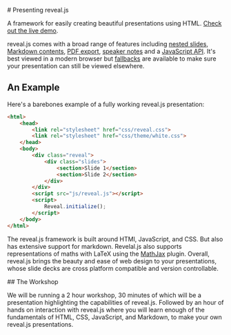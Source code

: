 # Presenting reveal.js

A framework for easily creating beautiful presentations using HTML. [Check out the live demo](http://lab.hakim.se/reveal-js/).

reveal.js comes with a broad range of features including [nested slides](https://github.com/hakimel/reveal.js#markup), [Markdown contents](https://github.com/hakimel/reveal.js#markdown), [PDF export](https://github.com/hakimel/reveal.js#pdf-export), [speaker notes](https://github.com/hakimel/reveal.js#speaker-notes) and a [JavaScript API](https://github.com/hakimel/reveal.js#api). It's best viewed in a modern browser but [fallbacks](https://github.com/hakimel/reveal.js/wiki/Browser-Support) are available to make sure your presentation can still be viewed elsewhere.

## An Example

Here's a barebones example of a fully working reveal.js presentation:
```html
<html>
	<head>
		<link rel="stylesheet" href="css/reveal.css">
		<link rel="stylesheet" href="css/theme/white.css">
	</head>
	<body>
		<div class="reveal">
			<div class="slides">
				<section>Slide 1</section>
				<section>Slide 2</section>
			</div>
		</div>
		<script src="js/reveal.js"></script>
		<script>
			Reveal.initialize();
		</script>
	</body>
</html>
```

The reveal.js framework is built around HTMl, JavaScript, and CSS. But also has extensive support for markdown. Revelal.js also supports representations of maths with LaTeX using the [MathJax](https://www.mathjax.org/) plugin. Overall, reveal.js brings the beauty and ease of web design to your presentations, whose slide decks are cross platform compatible and version controllable.

## The Workshop

We will be running a 2 hour workshop, 30 minutes of which will be a presentation highlighting the capabilities of reveal.js. Followed by an hour of hands on interaction with reveal.js where you will learn enough of the fundamentals of HTML, CSS, JavaScript, and Markdown, to make your own reveal.js presentations.